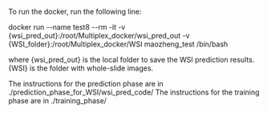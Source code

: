 
To run the docker, run the following line:

docker run --name test8 --rm -it -v {wsi_pred_out}:/root/Multiplex_docker/wsi_pred_out -v {WSI_folder}:/root/Multiplex_docker/WSI maozheng_test /bin/bash 

where {wsi_pred_out} is the local folder to save the WSI prediction results.
{WSI} is the folder with whole-slide images.

The instructions for the prediction phase are in ./prediction_phase_for_WSI/wsi_pred_code/
The instructions for the training phase are in ./training_phase/

